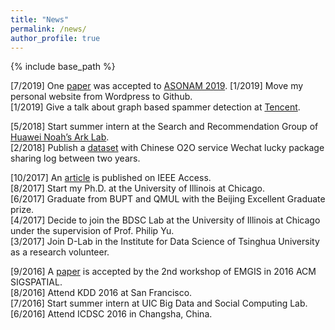 ```yaml
---
title: "News"
permalink: /news/
author_profile: true
---
```


{% include base_path %}

\[7/2019\] One [paper](http://ytongdou.com/) was accepted to [ASONAM 2019](http://asonam.cpsc.ucalgary.ca/2019/index.php). 
\[1/2019\] Move my personal website from Wordpress to Github.  
\[1/2019\] Give a talk about graph based spammer detection at [Tencent](https://beacon.qq.com).

\[5/2018\] Start summer intern at the Search and Recommendation Group of [Huawei Noah’s Ark Lab](http://www.noahlab.com.hk/#/home).  
\[2/2018\] Publish a [dataset](http://ytongdou.com/files/WechatLog.zip) with Chinese O2O service Wechat lucky package sharing log between two years.

\[10/2017\] An [article](http://ytongdou.com/files/A%20Novel%20Centrality%20Cascading%20Based%20Edge%20Parameter%20Evaluation%20Method%20for%20Robust%20Influence%20Maximization.pdf) is published on IEEE Access.  
\[8/2017\] Start my Ph.D. at the University of Illinois at Chicago.  
\[6/2017\] Graduate from BUPT and QMUL with the Beijing Excellent Graduate prize.  
\[4/2017\] Decide to join the BDSC Lab at the University of Illinois at Chicago under the supervision of Prof. Philip Yu.  
\[3/2017\] Join D-Lab in the Institute for Data Science of Tsinghua University as a research volunteer.

\[9/2016\] A [paper](http://ytongdou.com/files/CPS%20model%20based%20online%20opinion%20governance%20modeling%20and%20evaluation%20of%20emergency%20accidents.pdf) is accepted by the 2nd workshop of EMGIS in 2016 ACM SIGSPATIAL.  
\[8/2016\] Attend KDD 2016 at San Francisco.  
\[7/2016\] Start summer intern at UIC Big Data and Social Computing Lab.  
\[6/2016\] Attend ICDSC 2016 in Changsha, China.